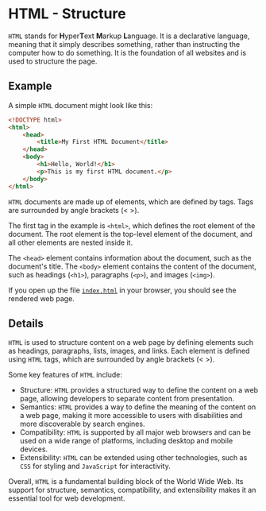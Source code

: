# HTML - Structure

`HTML` stands for **H**yper**T**ext **M**arkup **L**anguage.
It is a declarative language, meaning that it simply describes something, rather than instructing the computer how to do something.
It is the foundation of all websites and is used to structure the page.

## Example

A simple `HTML` document might look like this:

```html
<!DOCTYPE html>
<html>
    <head>
        <title>My First HTML Document</title>
    </head>
    <body>
        <h1>Hello, World!</h1>
        <p>This is my first HTML document.</p>
    </body>
</html>
```

`HTML` documents are made up of elements, which are defined by tags.
Tags are surrounded by angle brackets (< >).

The first tag in the example is `<html>`, which defines the root element of the document.
The root element is the top-level element of the document, and all other elements are nested inside it.

The `<head>` element contains information about the document, such as the document's title.
The `<body>` element contains the content of the document, such as headings (`<h1>`), paragraphs (`<p>`), and images (`<img>`).

If you open up the file [`index.html`](./index.html) in your browser, you should see the rendered web page.

## Details

`HTML` is used to structure content on a web page by defining elements such as headings, paragraphs, lists, images, and links. Each element is defined using `HTML` tags, which are surrounded by angle brackets (< >).

Some key features of `HTML` include:

-   Structure: `HTML` provides a structured way to define the content on a web page, allowing developers to separate content from presentation.
-   Semantics: `HTML` provides a way to define the meaning of the content on a web page, making it more accessible to users with disabilities and more discoverable by search engines.
-   Compatibility: `HTML` is supported by all major web browsers and can be used on a wide range of platforms, including desktop and mobile devices.
-   Extensibility: `HTML` can be extended using other technologies, such as `CSS` for styling and `JavaScript` for interactivity.

Overall, `HTML` is a fundamental building block of the World Wide Web.
Its support for structure, semantics, compatibility, and extensibility makes it an essential tool for web development.
